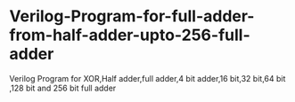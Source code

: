 # Verilog-Program-for-full-adder-from-half-adder-upto-256-full-adder
Verilog Program for XOR,Half adder,full adder,4 bit adder,16 bit,32 bit,64 bit ,128 bit and 256 bit full adder
